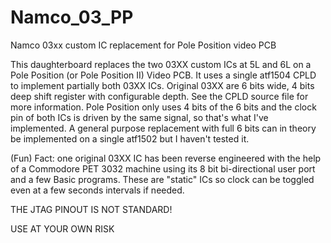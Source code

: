 # Namco_03_PP
Namco 03xx custom IC replacement for Pole Position video PCB

This daughterboard replaces the two 03XX custom ICs at 5L and 6L on
a Pole Position (or Pole Position II) Video PCB. It uses a single atf1504
CPLD to implement partially both 03XX ICs. Original 03XX are 6 bits wide, 
4 bits deep shift register with configurable depth. See the CPLD source file
for more information. Pole Position only uses 4 bits of the 6 bits and
the clock pin of both ICs is driven by the same signal, so that's
what I've implemented. A general purpose replacement with full 6 bits can 
in theory be implemented on a single atf1502 but I haven't tested it.

(Fun) Fact: one original 03XX IC has been reverse engineered with the help of
a Commodore PET 3032 machine using its 8 bit bi-directional user port and a few
Basic programs. These are "static" ICs so clock can be toggled even at a few seconds
intervals if needed.

THE JTAG PINOUT IS NOT STANDARD!

USE AT YOUR OWN RISK
